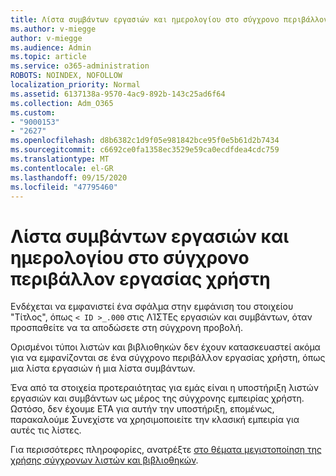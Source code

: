 ```yaml
---
title: Λίστα συμβάντων εργασιών και ημερολογίου στο σύγχρονο περιβάλλον εργασίας χρήστη
ms.author: v-miegge
author: v-miegge
ms.audience: Admin
ms.topic: article
ms.service: o365-administration
ROBOTS: NOINDEX, NOFOLLOW
localization_priority: Normal
ms.assetid: 6137138a-9570-4ac9-892b-143c25ad6f64
ms.collection: Adm_O365
ms.custom:
- "9000153"
- "2627"
ms.openlocfilehash: d8b6382c1d9f05e981842bce95f0e5b61d2b7434
ms.sourcegitcommit: c6692ce0fa1358ec3529e59ca0ecdfdea4cdc759
ms.translationtype: MT
ms.contentlocale: el-GR
ms.lasthandoff: 09/15/2020
ms.locfileid: "47795460"
---
```

# <a name="task-and-calendar-event-list-in-modern-ui"></a>Λίστα συμβάντων εργασιών και ημερολογίου στο σύγχρονο περιβάλλον εργασίας χρήστη

Ενδέχεται να εμφανιστεί ένα σφάλμα στην εμφάνιση του στοιχείου "Τίτλος", όπως `< ID >_.000` στις ΛΊΣΤΕς εργασιών και συμβάντων, όταν προσπαθείτε να τα αποδώσετε στη σύγχρονη προβολή.

Ορισμένοι τύποι λιστών και βιβλιοθηκών δεν έχουν κατασκευαστεί ακόμα για να εμφανίζονται σε ένα σύγχρονο περιβάλλον εργασίας χρήστη, όπως μια λίστα εργασιών ή μια λίστα συμβάντων.

Ένα από τα στοιχεία προτεραιότητας για εμάς είναι η υποστήριξη λιστών εργασιών και συμβάντων ως μέρος της σύγχρονης εμπειρίας χρήστη. Ωστόσο, δεν έχουμε ΕΤΑ για αυτήν την υποστήριξη, επομένως, παρακαλούμε Συνεχίστε να χρησιμοποιείτε την κλασική εμπειρία για αυτές τις λίστες.

Για περισσότερες πληροφορίες, ανατρέξτε [στο θέματα μεγιστοποίηση της χρήσης σύγχρονων λιστών και βιβλιοθηκών](https://docs.microsoft.com/sharepoint/dev/transform/modernize-userinterface-lists-and-libraries).
